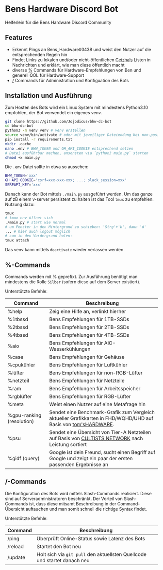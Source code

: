 # Bens Hardware Discord Bot

Helferlein für die Bens Hardware Discord Community

## Features

- Erkennt Pings an Bens_Hardware#0438 und weist den Nutzer auf die entsprechenden Regeln hin
- Findet Links zu lokalen und/oder nicht-öffentlichen [Geizhals](https://geizhals.de/) Listen in Nachrichten und erklärt, wie man diese öffentlich macht
- diverse [%](#-commands) Commands für Hardware-Empfehlungen von Ben und generell QOL für Hardware-Support
- [/](#-commands-1) Commands für Administration und Konfiguation des Bots

## Installation und Ausführung

Zum Hosten des Bots wird ein Linux System mit mindestens Python3.10 empfohlen, der Bot verwendet ein eigenes venv.

```bash
git clone https://github.com/Jojodicus/bhw-dc-bot
cd bhw-dc-bot
python3 -m venv venv # venv erstellen
source venv/bin/activate # oder mit jeweiliger Dateiendung bei non-posix Shells
pip install -r requirements.txt
mkdir .cache
nano .env # BHW_TOKEN und GH_API_COOKIE entsprechend setzen
# Datei ausführbar machen, ansonsten via `python3 main.py` starten
chmod +x main.py
```

Die `.env` Datei sollte in etwa so aussehen:

```bash
BHW_TOKEN='xxx'
GH_API_COOKIE='csrf=xxx-xxx-xxx; ...; plack_session=xxx'
SERPAPI_KEY='xxx'
```

Danach kann der Bot mittels `./main.py` ausgeführt werden. Um das ganze auf zB einem v-server persistent zu halten ist das Tool `tmux` zu empfehlen. Nutzung dazu:

```bash
tmux
# tmux env öffnet sich
./main.py # start wie normal
# um Fenster in den Hintergrund zu schieben: 'Strg'+'b', dann 'd'
... # hier auch logout möglich
# zum in den Vordergrund holen:
tmux attach
```

Das venv kann mittels `deactivate` wieder verlassen werden.

## %-Commands

Commands werden mit % geprefixt. Zur Ausführung benötigt man mindestens die Rolle `Silber` (sofern diese auf dem Server existiert).

Unterstützte Befehle:

| Command | Beschreibung |
|---------|--------------|
| %help   | Zeig eine Hilfe an, verlinkt hierher |
| %1tbssd | Bens Empfehlungen für 1TB-SSDs |
| %2tbssd | Bens Empfehlungen für 2TB-SSDs |
| %4tbssd | Bens Empfehlungen für 4TB-SSDs |
| %aio    | Bens Empfehlungen für AiO-Wasserkühlungen |
| %case   | Bens Empfehlungen für Gehäuse |
| %cpukühler | Bens Empfehlungen für Luftkühler |
| %lüfter | Bens Empfehlungen für non-RGB-Lüfter |
| %netzteil | Bens Empfehlungen für Netzteile |
| %ram    | Bens Empfehlungen für Arbeitsspeicher |
| %rgblüfter | Bens Empfehlungen für RGB-Lüfter |
| %meta | Weist einen Nutzer auf eine Metafrage hin |
| %gpu-ranking (resolution) | Sendet eine Benchmark-Grafik zum Vergleich aktueller Grafikkarten in FHD/WQHD/UHD auf Basis von [tom'sHARDWARE](https://www.tomshardware.com/reviews/gpu-hierarchy,4388.html). |
| %psu | Sendet eine Übersicht von Tier-A Netzteilen auf Basis von [CULTISTS NETWORK](https://cultists.network/140/psu-tier-list/) nach Leistung sortiert |
| %gidf (query) | Google ist dein Freund, sucht einen Begriff auf Google und zeigt ein paar der ersten passenden Ergebnisse an |


## /-Commands

Die Konfiguration des Bots wird mittels Slash-Commands realisiert. Diese sind auf Serveradministratoren beschränkt. Der Vorteil von Slash-Commands ist, dass diese mitsamt Beschreibung in der Command-Übersicht auftauchen und man somit schnell die richtige Syntax findet.

Unterstützte Befehle:

| Command | Beschreibung |
|---------|--------------|
| /ping   | Überprüft Online-Status sowie Latenz des Bots |
| /reload | Startet den Bot neu |
| /update | Holt sich via `git pull` den aktuellsten Quellcode und startet danach neu |

